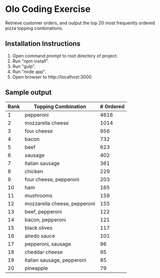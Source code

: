 # Olo Coding Exercise
Retrieve customer orders, and output the top 20 most frequently ordered pizza
topping combinations.

## Installation Instructions
1. Open command prompt to root directory of project.
2. Run "npm install".
3. Run "gulp".
4. Run "node app".
5. Open browser to http://localhost:3000.

## Sample output

Rank  | Topping Combination | # Ordered
------------- | ------------- | -------------
1 | pepperoni | 4616
2 | mozzarella cheese | 1014
3 | four cheese | 956
4 | bacon | 732
5 | beef | 623
6 | sausage | 402
7 | italian sausage | 361
8 | chicken | 229
9 | four cheese, pepperoni | 203
10 | ham | 165
11 | mushrooms | 159
12 | mozzarella cheese, pepperoni | 155
13 | beef, pepperoni | 122
14 | bacon, pepperoni | 121
15 | black olives | 117
16 | alredo sauce | 101
17 | pepperoni, sausage | 96
18 | cheddar cheese | 95
19 | italian sausage, pepperoni | 85
20 | pineapple | 79
